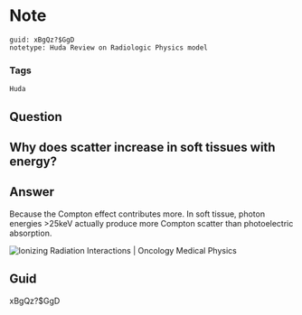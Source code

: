 # Note
```
guid: xBgQz?$GgD
notetype: Huda Review on Radiologic Physics model
```

### Tags
```
Huda
```

## Question
<h2>Why does scatter increase in soft tissues with energy?</h2>

## Answer
<section>
<p>Because the Compton effect contributes more. In soft tissue, photon energies >25keV actually produce more Compton scatter than photoelectric absorption.</p><p><img alt="Ionizing Radiation Interactions | Oncology Medical Physics" src="Photon-interactions.png">
</p>

</section>

## Guid
xBgQz?$GgD
